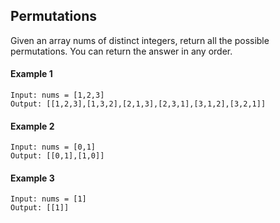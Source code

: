 ## Permutations

Given an array nums of distinct integers, return all the possible permutations. You can return the answer in any order.

#### Example 1
```commandline
Input: nums = [1,2,3]
Output: [[1,2,3],[1,3,2],[2,1,3],[2,3,1],[3,1,2],[3,2,1]]
```

#### Example 2
```commandline
Input: nums = [0,1]
Output: [[0,1],[1,0]]
```

#### Example 3
```commandline
Input: nums = [1]
Output: [[1]]
```
